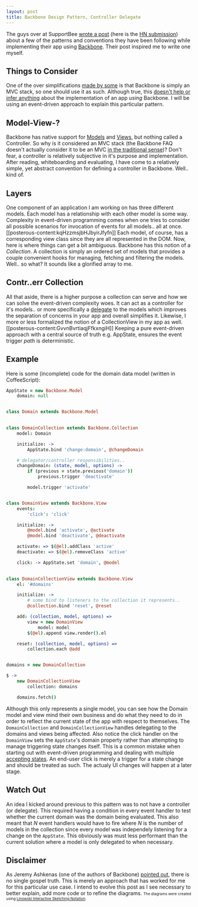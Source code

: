 ```yaml
---
layout: post
title: Backbone Design Pattern, Controller Delegate
---
```

The guys over at SupportBee <a href="http://devblog.supportbee.com/2011/07/29/backbone-js-tips-lessons-from-the-trenches/">wrote a post</a> (here is the <a href="http://news.ycombinator.com/item?id=2820813">HN submission</a>) about a few of the patterns and conventions they have been following while implementing their app using <a href="http://documentcloud.github.com/backbone/">Backbone</a>. Their post inspired me to write one myself.
## Things to Consider
One of the over simplifications <a href="http://news.ycombinator.com/item?id=2820989">made by some</a> is that Backbone is simply an MVC stack, so one should use it as such. Although true, this <a href="http://news.ycombinator.com/item?id=2821082">doesn't help or infer anything</a> about the implementation of an app _using_ Backbone. I will be using an event-driven approach to explain this particular pattern.
## Model-View-?
Backbone has native support for <a href="http://documentcloud.github.com/backbone/#Model">Models</a> and <a href="http://documentcloud.github.com/backbone/#View">Views</a>, but nothing called a Controller. So why is it considered an MVC stack (the Backbone FAQ doesn't actually consider it to be an MVC <a href="http://documentcloud.github.com/backbone/#FAQ-mvc">in the traditional sense</a>)? Don't fear, a controller is relatively subjective in it's purpose and implementation. After reading, whiteboarding and evaluating, I have come to a relatively simple, yet abstract convention for defining a controller in Backbone. Well.. kind of.
## Layers
One component of an application I am working on has three different models. Each model has a relationship with each other model is some way. Complexity in event-driven programming comes when one tries to consider all possible scenarios for invocation of events for all models.. all at once.
[[posterous-content:kqHzzmsjbHJbyirJfyfn]]
Each model, of course, has a corresponding view class since they are all represented in the DOM. Now, here is where things can get a bit ambiguous. Backbone has this notion of a _Collection_. A collection is simply an ordered set of models that provides a couple convenient hooks for managing, fetching and filtering the models. Well.. so what? It sounds like a glorified array to me.
## Contr..err Collection
All that aside, there is a higher purpose a collection can serve and how we can solve the event-driven complexity woes. It can act as a controller for it's models.. or more specifically a <a href="http://en.wikipedia.org/wiki/Delegation_(programming)">delegate</a> to the models which improves the separation of concerns in your app and overall simplifies it. Likewise, I more or less formalized the notion of a CollectionView in my app as well.
[[posterous-content:GvvnBvrtiaqjFfkxngiH]]
Keeping a pure event-driven approach with a central source of truth e.g. AppState, ensures the event trigger _path_ is deterministic.
## Example
Here is some (incomplete) code for the domain data model (written in CoffeeScript):

```coffeescript
AppState = new Backbone.Model
    domain: null


class Domain extends Backbone.Model
    

class DomainCollection extends Backbone.Collection
    model: Domain

    initialize: ->
        AppState.bind 'change:domain', @changeDomain

    # delegator/controller responsibilities..
    changeDomain: (state, model, options) ->
        if (previous = state.previous('domain'))
            previous.trigger 'deactivate'

        model.trigger 'activate'


class DomainView extends Backbone.View
    events:
        'click': 'click'

    initialize: ->
        @model.bind 'activate', @activate
        @model.bind 'deactivate', @deactivate

    activate: => $(@el).addClass 'active'
    deactivate: => $(@el).removeClass 'active'

    click: -> AppState.set 'domain', @model
    

class DomainCollectionView extends Backbone.View
    el: '#domains'

    initialize: ->
        # some bind to listeners to the collection it represents..
        @collection.bind 'reset', @reset

    add: (collection, model, options) =>
        view = new DomainView
            model: model
        $(@el).append view.render().el

    reset: (collection, model, options) =>
        collection.each @add


domains = new DomainCollection

$ ->
    new DomainCollectionView
        collection: domains

    domains.fetch()
```

Although this only represents a single model, you can see how the Domain model and view mind their own business and do what they need to do in order to reflect the current state of the app with respect to themselves. The ``DomainCollection`` and ``DomainCollectionView`` handles delegating to the domains and views being affected.
Also notice the click handler on the ``DomainView`` sets the ``AppState``'s domain property rather than attempting to manage triggering state changes itself. This is a common mistake when starting out with event-driven programming and dealing with multiple <a href="http://en.wikipedia.org/wiki/Accepting_state#Acceptors_and_recognizers">accepting states</a>. An end-user click is merely a trigger for a state change and should be treated as such. The actualy UI changes will happen at a later stage.
## Watch Out
An idea I kicked around previous to this pattern was to not have a controller (or delegate). This required having a condition in every event handler to test whether the current domain was the domain being evaluated. This also meant that _N_ event handlers would have to fire where _N_ is the number of models in the collection since every model was independely listening for a change on the ``AppState``. This obviously was must less performant than the current solution where a model is only delegated to when necessary.
## Disclaimer
As Jeremy Ashkenas (one of the authors of Backbone) <a href="http://news.ycombinator.com/item?id=2821780">pointed out</a>, there is no single gospel truth. This is merely an approach that has worked for me for this particular use case. I intend to evolve this post as I see necessary to better explain, add more code or to refine the diagrams.
<span style="font-size: x-small;">The diagrams were created using <a href="http://www.linowski.ca/sketching">Linowski Interactive Sketching Notation</a>.
